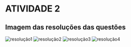# ATIVIDADE 2
## Imagem das resoluções das questões 

![resolução1](https://github.com/Julialcomelli/ELN22104_2020_2/blob/prof-lohmann-Alunos_01/parte%201%20-%20eletronica.jpeg)
![resolução2](https://github.com/Julialcomelli/ELN22104_2020_2/blob/prof-lohmann-Alunos_01/parte%202%20eletronica.jpeg)
![resolução3](https://github.com/Julialcomelli/ELN22104_2020_2/blob/prof-lohmann-Alunos_01/parte%203%20eletronica.jpeg)
![resolução4](https://github.com/Julialcomelli/ELN22104_2020_2/blob/prof-lohmann-Alunos_01/parte%204%20eletronica.jpeg)
